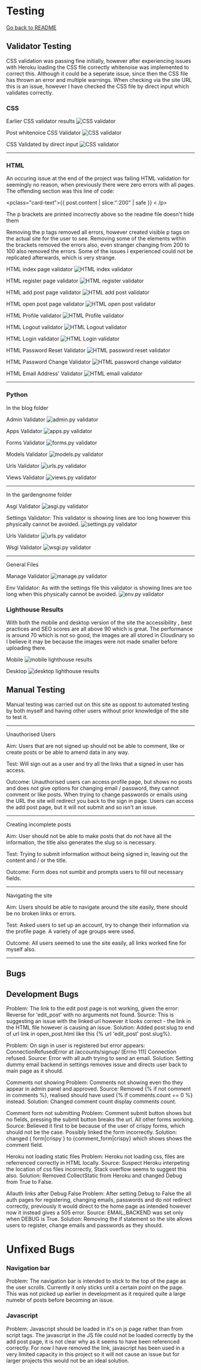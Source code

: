 # Testing
[Go back to README](/README.md)

## Validator Testing

CSS validation was passing fine initially, however after experiencing issues with Heroku loading the CSS file correctly whitenoise was implemented to correct this. Although it could be a seperate issue, since then the CSS file has thrown an error and multiple warnings. When checking via the site URL this is an issue, however I have checked the CSS file by direct input which validates correctly.

### CSS 
Earlier CSS validator results
![CSS validator](https://res.cloudinary.com/ddxxrzq7g/image/upload/v1650972090/css_validator_index_rc6glx.png "CSS validator")

Post whitenoice CSS Validator
![CSS validator](https://res.cloudinary.com/ddxxrzq7g/image/upload/v1651238090/css_validation_error_xnukwq.png "CSS validator")

CSS Validated by direct input
![CSS validator](https://res.cloudinary.com/ddxxrzq7g/image/upload/v1651237653/css_direct_validation_splx9d.png "CSS validator")

------------------ 
### HTML

An occuring issue at the end of the project was failing HTML validation for seemingly no reason, when previously there were zero errors with all pages. The offending section was this line of code:

<pclass="card-text">{{ post.content | slice:":200" | safe }} < /p>

The p brackets are printed incorrectly above so the readme file doesn't hide them

Removing the p tags removed all errors, however created visible p tags on the actual site for the user to see. Removing some of the elements within the brackets removed the errors also, even stranger changing from 200 to 100 also removed the errors. Some of the issues I experienced could not be replicated afterwards, which is very strange.

HTML index page validator
![HTML index validator](https://res.cloudinary.com/ddxxrzq7g/image/upload/v1650972457/HTML_Index_Validator_lbitjw.png "HMTL index validator")

HTML register page validator
![HTML register validator](https://res.cloudinary.com/ddxxrzq7g/image/upload/v1651239708/HTML_register_validation_m3eaua.png "HTML register validator")

HTML add post page validator
![HTML add post validator](https://res.cloudinary.com/ddxxrzq7g/image/upload/v1650972461/HTML_Add_Post_Validation_mozpd7.png "HTML index validator")

HTML open post page validator
![HTML open post validator](https://res.cloudinary.com/ddxxrzq7g/image/upload/v1651242017/html_open_post_validation_e1m7bf.png "HTML open post validator")

HTML Profile validator
![HTML Profile validator](https://res.cloudinary.com/ddxxrzq7g/image/upload/v1651090456/HTML_Profile_Validator_bdyshi.png "HTML profile validator")

HTML Logout validator
![HTML Logout validator](https://res.cloudinary.com/ddxxrzq7g/image/upload/v1650972715/HTML_logout_Validator_cmtgge.png "HTML logout validator")

HTML Login validator
![HTML Login validator](https://res.cloudinary.com/ddxxrzq7g/image/upload/v1650973140/HTML_Login_Validation_gozobo.png "HTML login validator")

HTML Password Reset Validator
![HTML password reset validator](https://res.cloudinary.com/ddxxrzq7g/image/upload/v1651242017/html_password_reset_validation_t6oa1n.png "HTML  validator")

HTML Password Change Validator
![HTML password change validator](https://res.cloudinary.com/ddxxrzq7g/image/upload/v1651242017/html_password_change_validation_hxigyj.png "HTML  validator")

HTML Email Address' Validator
![HTML email validator](https://res.cloudinary.com/ddxxrzq7g/image/upload/v1651242350/html_email_validaton_xmadfk.png "HTML email validator")

------------------ 
### Python

In the blog folder

Admin Validator
![admin.py validator](https://res.cloudinary.com/ddxxrzq7g/image/upload/v1651244031/python%20validation/blog%20py/admin_py_nncgo8.png "admin.py validator image")

Apps Validator
![apps.py validator](https://res.cloudinary.com/ddxxrzq7g/image/upload/v1651244031/python%20validation/blog%20py/apps_py_vv9zxf.png "apps.py validator image")

Forms Validator
![forms.py validator](https://res.cloudinary.com/ddxxrzq7g/image/upload/v1651244031/python%20validation/blog%20py/apps_py_vv9zxf.png "forms.py validator image")

Models Validator
![models.py validator](https://res.cloudinary.com/ddxxrzq7g/image/upload/v1651244030/python%20validation/blog%20py/models_py_vv8jgi.png "models.py validator image")

Urls Validator
![urls.py validator](https://res.cloudinary.com/ddxxrzq7g/image/upload/v1651244030/python%20validation/blog%20py/urls_py_hdcr2m.png "urls.py validator image")

Views Validator
![views.py validator](https://res.cloudinary.com/ddxxrzq7g/image/upload/v1651244030/python%20validation/blog%20py/views_py_zueblg.png "views.py validator image")

-------
In the gardengnome folder

Asgi Validator
![asgi.py validator](https://res.cloudinary.com/ddxxrzq7g/image/upload/v1651244030/python%20validation/garden%20gnome%20py/asgi_py_w0vwst.png "asgi.py validator image")

Settings Validator: This validator is showing lines are too long however this physically cannot be avoided.
![settings.py validator](https://res.cloudinary.com/ddxxrzq7g/image/upload/v1651244031/python%20validation/garden%20gnome%20py/settings_failed_py_v613oa.png "settings.py validator image")

Urls Validator
![urls.py validator](https://res.cloudinary.com/ddxxrzq7g/image/upload/v1651244029/python%20validation/garden%20gnome%20py/urls_y_mddulm.png "urls.py validator image")

Wsgi Validator
![wsgi.py validator](https://res.cloudinary.com/ddxxrzq7g/image/upload/v1651244030/python%20validation/garden%20gnome%20py/wsgi_py_qzn8n6.png "wsgi.py validator image")

------
General Files

Manage Validator
![manage.py validator](https://res.cloudinary.com/ddxxrzq7g/image/upload/v1651244030/python%20validation/manage_py_n09obi.png "manage.py validator image")

Env Validator: As with the settings file this validator is showing lines are too long when this physically cannot be avoided.
![env.py validator](https://res.cloudinary.com/ddxxrzq7g/image/upload/v1651244031/python%20validation/env_failed_py_c6robb.png "env.py validator image")

### Lighthouse Results

With both the mobile and desktop version of the site the accessibility , best practices and SEO scores are all above 90 which is great. The performance is around 70 which is not so good, the images are all stored in Cloudinary so I believe it may be because the images were not made smaller before uploading there.

Mobile
![mobile lighthouse results](https://res.cloudinary.com/ddxxrzq7g/image/upload/v1651308289/design%20stage/mobile_lighthouse_xtzgda.png "mobile lighthouse results image")

Desktop
![desktop lighthouse results](https://res.cloudinary.com/ddxxrzq7g/image/upload/v1651308289/design%20stage/desktop_lighthouse_pfz99w.png "desktop lighthouse results image")

## Manual Testing

Manual testing was carried out on this site as oppost to automated testing by both myself and having other users without prior knowledge of the site to test it.

------

Unauthorised Users

Aim: Users that are not signed up should not be able to comment, like or create posts or be able to amend data in any way.

Test: Will sign out as a user and try all the links that a signed in user has access.

Outcome: Unauthorised users can access profile page, but shows no posts and does not give options for changing email / password, they cannot comment or like posts. When trying to change passwords or emails using the URL the site will redirect you back to the sign in page. Users can access the add post page, but it will not submit and so isn't an issue.

--------

Creating incomplete posts

Aim: User should not be able to make posts that do not have all the information, the title also generates the slug so is necessary.

Test: Trying to submit information without being signed in, leaving out the content and / or the title.

Outcome: Form does not sumbit and prompts users to fill out necessary fields.

--------

Navigating the site

Aim: Users should be able to navigate around the site easily, there should be no broken links or errors.

Test: Asked users to set up an account, try to change their information via the profile page. A variety of age groups were used.

Outcome: All users seemed to use the site easily, all links worked fine for myself also.

--------

## Bugs

## Development Bugs

Problem: The link to the edit post page is not working, given the error: Reverse for 'edit_post' with no arguments not found.
Source: This is suggesting an issue with the linked url however it looks correct - the link in the HTML file however is causing an issue.
Solution:  Added post:slug to end of url link in open_post.html like this {% url 'edit_post' post.slug%}.

Problem: On sign in user is registered but error appears: ConnectionRefusedError at /accounts/signup/
[Errno 111] Connection refused.
Source: Error with all auth trying to send an email.
Solution: Setting dummy email backend in settings removes issue and directs user back to main page as it should.

Comments not showing
Problem: Comments not showing even tho they appear in admin panel and approved.
Source: Removed {% if not comment in comments %}, realised should have used {% if comments.count == 0 %} instead.
Solution: Changed comment count display comments count.

Comment form not submitting
Problem: Comment submit button shows but no fields, pressing the submit button breaks the url. All other forms working.
Source: Believed it first to be because of the user of crispy forms, which should not be the case. Possibly linked the form incorrectly.
Solution: changed { form|crispy } to {comment_form|crispy} which shows shows the comment field.

Heroku not loading static files
Problem: Heroku not loading css, files are referrenced correctly in HTML locally.
Source: Suspect Heroku interpeting the location of css files incorrectly, Stack overflow seems to suggest this also.
Solution: Removed CollectStatic from Heroku and changed Debug from True to False.

Allauth links after Debug False
Problem: After setting Debug to False the all auth pages for registering, changing emails, passwords and  do not redirect correctly, previously it would direct to the home page as intended however now it instead gives a 505 error.
Source: EMAIL_BACKEND was set only when DEBUG is True.
Solution: Removing the if statement so the site allows users to register, change emails and passwords as they should.

# Unfixed Bugs

### Navigation bar
Problem: The navigation bar is intended to stick to the top of the page as the user scrolls. Currently it only sticks until a certain point on the page. This was not picked up earlier in development as it required quite a large numebr of posts before becoming an issue. 

### Javascript
Problem: Javascript should be loaded in it's on js page rather than from script tags. The javascript in the JS file could not be loaded correctly by the add post page, it is not clear why as it seems to have been referenced correctly. For now I have removed the link, javascript has been used in a very limited capacity in this project so it will not cause an issue but for larger projects this would not be an ideal solution.